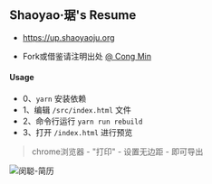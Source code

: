 ## Shaoyao·琚's Resume

* https://up.shaoyaoju.org

* Fork或借鉴请注明出处 [@ Cong Min](https://congm.in)

#### Usage
- 0、`yarn` 安装依赖
- 1、编辑 `/src/index.html` 文件
- 2、命令行运行 `yarn run rebuild`
- 3、打开 `/index.html` 进行预览

> chrome浏览器 - "打印" - 设置无边距 - 即可导出

![闵聪-简历](https://raw.githubusercontent.com/mcc108/resume/master/resume.jpg)

